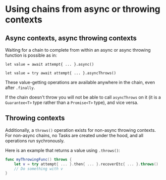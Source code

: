 # Using chains from async or throwing contexts

## Async contexts, async throwing contexts

Waiting for a chain to complete from within an async or async throwing function is possible as in:

`let value = await attempt{ ... }.async()` 

`let value = try await attempt{ ... }.asyncThrows()`

These value-getting operations are available anywhere in the chain, even after `.finally`.

If the chain doesn't throw you will not be able to call `asyncThrows` on it (it is a `Guarantee<T>` type rather than a `Promise<T>` type), and vice versa.

## Throwing contexts

Additionally, a `throws()` operation exists for non-async throwing contexts.  For non-async chains, no Tasks are created under the hood, and all operations run sychronously.

Here is an example that returns a value using `.throws()`:

```swift
func myThrowingFunc() throws {
    let v = try attempt{ ... }.then{ ... }.recoverEtc{ ... }.throws()
    // Do something with v
}
```

